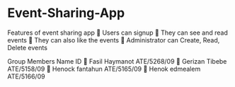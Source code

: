 # Event-Sharing-App
Features of event sharing app
	Users can signup 
	They can see and read events
	They can also like the events
	Administrator can Create, Read, Delete events

Group Members
      Name                          ID
	Fasil Haymanot              ATE/5268/09
	Gerizan Tibebe              ATE/5158/09
	Henock fantahun             ATE/5165/09
	Henok edmealem              ATE/5166/09
